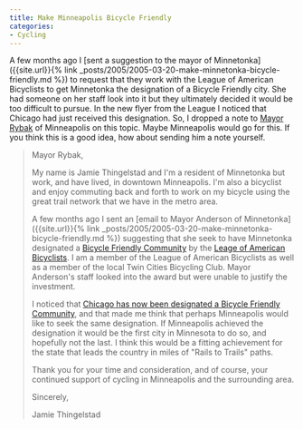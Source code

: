 ```yaml
---
title: Make Minneapolis Bicycle Friendly
categories:
- Cycling
---
```


A few months ago I [sent a suggestion to the mayor of Minnetonka]({{site.url}}{% link _posts/2005/2005-03-20-make-minnetonka-bicycle-friendly.md %}) to request that they work with the League of American Bicyclists to get Minnetonka the designation of a Bicycle Friendly city. She had someone on her staff look into it but they ultimately decided it would be too difficult to pursue.
In the new flyer from the League I noticed that Chicago had just received this designation. So, I dropped a note to [Mayor Rybak](http://www.ci.minneapolis.mn.us/mayor/) of Minneapolis on this topic. Maybe Minneapolis would go for this. If you think this is a good idea, how about sending him a note yourself.

> Mayor Rybak,
> 
> My name is Jamie Thingelstad and I'm a resident of Minnetonka but work, and have lived, in downtown Minneapolis. I'm also a bicyclist and enjoy commuting back and forth to work on my bicycle using the great trail network that we have in the metro area.
> 
> A few months ago I sent an [email to Mayor Anderson of Minnetonka]({{site.url}}{% link _posts/2005/2005-03-20-make-minnetonka-bicycle-friendly.md %}) suggesting that she seek to have Minnetonka designated a [Bicycle Friendly Community](http://www.bicyclefriendlycommunity.org/) by the [Leage of American Bicyclists](http://www.bikeleague.org/). I am a member of the League of American Bicyclists as well as a member of the local Twin Cities Bicycling Club. Mayor Anderson's staff looked into the award but were unable to justify the investment.
> 
> I noticed that [Chicago has now been designated a Bicycle Friendly Community](http://www.bicyclefriendlycommunity.org/May2005Pressrelease.htm), and that made me think that perhaps Minneapolis would like to seek the same designation. If Minneapolis achieved the designation it would be the first city in Minnesota to do so, and hopefully not the last. I think this would be a fitting achievement for the state that leads the country in miles of "Rails to Trails" paths.
> 
> Thank you for your time and consideration, and of course, your continued support of cycling in Minneapolis and the surrounding area.
> 
> Sincerely,
> 
> Jamie Thingelstad
